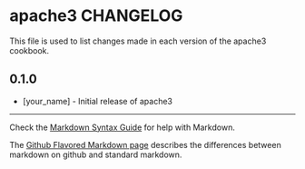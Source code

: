apache3 CHANGELOG
=================

This file is used to list changes made in each version of the apache3 cookbook.

0.1.0
-----
- [your_name] - Initial release of apache3

- - -
Check the [Markdown Syntax Guide](http://daringfireball.net/projects/markdown/syntax) for help with Markdown.

The [Github Flavored Markdown page](http://github.github.com/github-flavored-markdown/) describes the differences between markdown on github and standard markdown.
